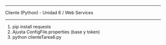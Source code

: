 ********************************************
Cliente (Python) - Unidad 6 / Web Services
********************************************
1) pip install requests
2) Ajusta ConfigFile.properties (base y token)
3) python clienteTarea6.py
